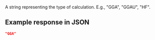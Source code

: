 A string representing the type of calculation. E.g., "GGA", "GGAU", "HF".















































## Example response in JSON

```json
"GGA"
```

